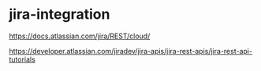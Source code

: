 # jira-integration


https://docs.atlassian.com/jira/REST/cloud/

https://developer.atlassian.com/jiradev/jira-apis/jira-rest-apis/jira-rest-api-tutorials